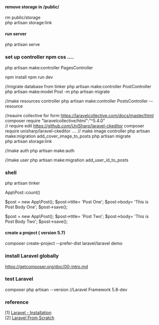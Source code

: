 #### remove storage in /public/
rm public/storage     
php artisan storage:link    

#### run server
php artisan serve

### set up controller npm css  .... 
php artisan make:controller PagesController
   
npm install
npm run dev  

//migrate database from tinker
php artisan make:controller PostController
php artisan make:model Post -m
php artisan migrate  

//make resources controller
php artisan make:controller PostsController --resource

//reauire collective for form 
https://laravelcollective.com/docs/master/html
composer require "laravelcollective/html":"^5.4.0"   
// require edit
https://github.com/UniSharp/laravel-ckeditor
composer require unisharp/laravel-ckeditor
....
// make image controller
php artisan make:migration add_cover_image_to_posts
php artisan migrate  
php artisan storage:link

//make auth
php artisan make:auth

//make user
php artisan make:migration add_user_id_to_posts

### shell
php artisan tinker

App\Post::count()

$post = new App\Post();
$post->title= 'Post One';
$post->body= 'This is Post Body One';
$post->save();

$post = new App\Post();
$post->title= 'Post Two';
$post->body= 'This is Post Body Two';
$post->save();




#### create a project ( version 5.7)
composer create-project --prefer-dist laravel/laravel demo

### install Laravel globally
https://getcomposer.org/doc/00-intro.md

### test Laravel
composer
php artisan --version
//Laravel Framework 5.8-dev
### reference
[1] [Laravel - Installation](https://www.tutorialspoint.com/laravel/laravel_installation.htm)         
[2] [Laravel From Scratch](https://www.youtube.com/watch?v=EU7PRmCpx-0&list=PLillGF-RfqbYhQsN5WMXy6VsDMKGadrJ-)
